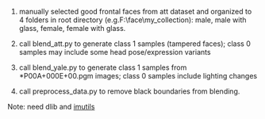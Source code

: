 1. manually selected good frontal faces from att dataset and organized to 4 folders in root directory (e.g.F:\face\my_collection): male, male with glass, female, female with glass.

2. call blend_att.py to generate class 1 samples (tampered faces); class 0 samples may include some head pose/expression variants

3. call blend_yale.py to generate class 1 samples from *P00A+000E+00.pgm images; class 0 samples include lighting changes

4. call preprocess_data.py to remove black boundaries from blending.

Note: need dlib and [imutils](https://github.com/jrosebr1/imutils)
